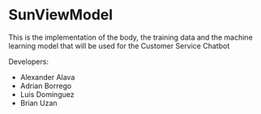 # SunViewModel

This is the implementation of the body, the training data and the machine learning model that will be used for the Customer Service Chatbot

Developers:
- Alexander Alava
- Adrian Borrego
- Luis Dominguez
- Brian Uzan

